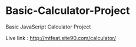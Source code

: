# Basic-Calculator-Project
Basic JavaScript Calculator Project

Live link : http://mtfeat.site90.com/calculator/

